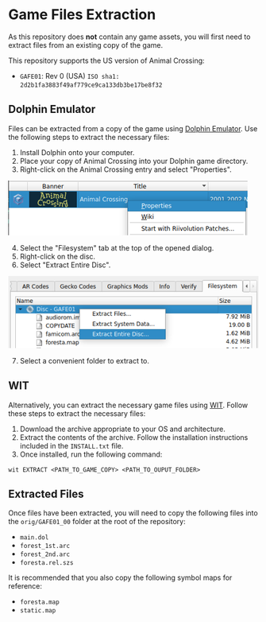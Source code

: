 # Game Files Extraction
As this repository does **not** contain any game assets, you will first need to extract files from an existing copy of the game.

This repository supports the US version of Animal Crossing:
- `GAFE01`: Rev 0 (USA) `ISO sha1: 2d2b1fa3883f49af779ce9ca133db3be17be8f32`

## Dolphin Emulator
Files can be extracted from a copy of the game using [Dolphin Emulator](https://dolphin-emu.org/). Use the following steps to extract the necessary files:

1. Install Dolphin onto your computer.
2. Place your copy of Animal Crossing into your Dolphin game directory.
3. Right-click on the Animal Crossing entry and select "Properties".

![Dolphin Properties](./doc_assets/dolphin_properties.png)

4. Select the "Filesystem" tab at the top of the opened dialog.
5. Right-click on the disc.
6. Select "Extract Entire Disc".

![Dolphin Extract](./doc_assets/dolphin_extract.png)

7. Select a convenient folder to extract to.

## WIT
Alternatively, you can extract the necessary game files using [WIT](https://wit.wiimm.de/). Follow these steps to extract the necessary files:
1. Download the archive appropriate to your OS and architecture.
2. Extract the contents of the archive. Follow the installation instructions included in the `INSTALL.txt` file.
3. Once installed, run the following command:

~~~~console
wit EXTRACT <PATH_TO_GAME_COPY> <PATH_TO_OUPUT_FOLDER>
~~~~

## Extracted Files
Once files have been extracted, you will need to copy the following files into the `orig/GAFE01_00` folder at the root of the repository:
- `main.dol`
- `forest_1st.arc`
- `forest_2nd.arc`
- `foresta.rel.szs`

It is recommended that you also copy the following symbol maps for reference:
- `foresta.map`
- `static.map`
